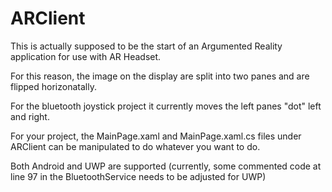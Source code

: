 # ARClient

This is actually supposed to be the start of an Argumented Reality application for use with AR Headset.

For this reason, the image on the display are split into two panes and are flipped horizonatally.

For the bluetooth joystick project it currently moves the left panes "dot" left and right.

For your project, the MainPage.xaml and MainPage.xaml.cs files under ARClient can be manipulated to do whatever you want to do.

Both Android and UWP are supported (currently, some commented code at line 97 in the BluetoothService needs to be adjusted for UWP)
